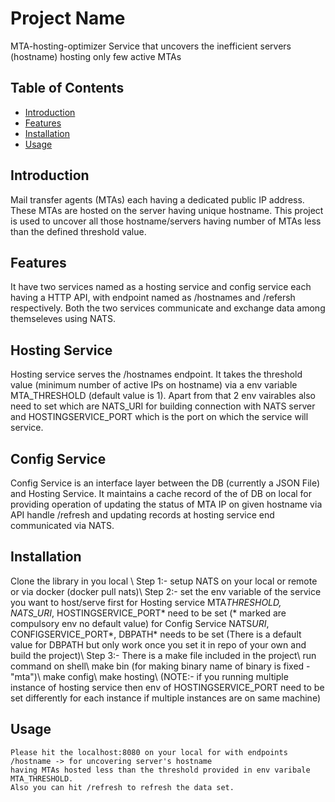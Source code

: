 # Project Name

MTA-hosting-optimizer
Service that uncovers the inefficient servers (hostname) hosting only few active MTAs

## Table of Contents

- [Introduction](#introduction)
- [Features](#features)
- [Installation](#installation)
- [Usage](#usage)

## Introduction

Mail transfer agents (MTAs) each having a dedicated public IP address.
These MTAs are hosted on the server having unique hostname.
This project is used to uncover all those hostname/servers having number of MTAs less than the defined threshold value.

## Features

It have two services named as a hosting service and config service each having a HTTP API, with endpoint named as /hostnames and /refersh respectively. Both the two services communicate and exchange data among themseleves using NATS.

## Hosting Service

Hosting service serves the /hostnames endpoint. It takes the threshold value (minimum number of active IPs on hostname) via a env variable MTA_THRESHOLD (default value is 1). Apart from that 2 env vairables also need to set which are NATS_URI for building connection with NATS server and HOSTINGSERVICE_PORT which is the port on which the service will service.

## Config Service

Config Service is an interface layer between the DB (currently a JSON File) and Hosting Service. It maintains a cache record of the of DB on local for providing operation of updating the status of MTA IP on given hostname via API handle /refresh and updating records at hosting service end communicated via NATS.

## Installation

Clone the library in you local \\
Step 1:- setup NATS on your local or remote or via docker (docker pull nats)\\
Step 2:- set the env variable of the service you want to host/serve first
for Hosting service MTA*THRESHOLD, NATS_URI*, HOSTINGSERVICE_PORT* need to be set (\* marked are compulsory env no default value)
for Config Service NATS*URI*, CONFIGSERVICE_PORT*, DBPATH* needs to be set (There is a default value for DBPATH but only work once you set it in repo of your own and build the project)\\
Step 3:- There is a make file included in the project\\
run command on shell\\
make bin (for making binary name of binary is fixed - "mta")\\
make config\\
make hosting\\
(NOTE:- if you running multiple instance of hosting service then env of HOSTINGSERVICE_PORT need to be set differently for each instance if multiple instances are on same machine)

## Usage

    Please hit the localhost:8080 on your local for with endpoints /hostname -> for uncovering server's hostname
    having MTAs hosted less than the threshold provided in env varibale MTA_THRESHOLD.
    Also you can hit /refresh to refresh the data set.
